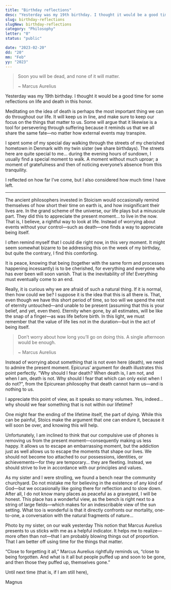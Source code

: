 ```yaml
---
title: "Birthday reflections"
desc: "Yesterday was my 19th birthday. I thought it would be a good time for some reflections on life and death in this honor. Meditating on the idea of death is perhaps the most important thing we can do throughout our life. It will keep us in line, and make sure to keep our focus on the things that matter to us"
slug: birthday-reflections
slugNew: birthday-reflections
category: "Philosophy"
letter: "0"
status: "public"

date: "2023-02-20"
dd: "20"
mm: "Feb"
yy: "2023"
---
```


> Soon you will be dead, and none of it will matter.
>
> ~ Marcus Aurelius

Yesterday was my 19th birthday. I thought it would be a good time for some reflections on life and death in this honor.

Meditating on the idea of death is perhaps the most important thing we can do throughout our life. It will keep us in line, and make sure to keep our focus on the things that matter to us. Some will argue that it likewise is a tool for persevering through suffering because it reminds us that we all share the same fate—no matter how external events may transpire.

I spent some of my special day walking through the streets of my cherished hometown in Denmark with my twin sister (we share birthdays). The streets here are quite special to me… during the evening hours of sundown, I usually find a special moment to walk. A moment without much uproar; a moment of gratefulness and then of noticing everyone’s absence from this tranquility.

I reflected on how far I’ve come, but I also considered how much time I have left.

---

The ancient philosophers invested in Stoicism would occasionally remind themselves of how short their time on earth is, and how insignificant their lives are. In the grand scheme of the universe, our life plays but a minuscule part. They did this to appreciate the present moment… to live in the now. That is, I believe, a rightful way to look at life. Instead of worrying about events without your control—such as death—one finds a way to appreciate being itself.

I often remind myself that I could die right now, in this very moment. It might seem somewhat bizarre to be addressing this on the week of my birthday, but quite the contrary, I find this comforting.

It is peace, knowing that being (together with the same form and processes happening incessantly) is to be cherished, for everything and everyone who has ever been will soon vanish. That is the inevitability of life! Everything must eventually come to an end.

Really, it is curious why we are afraid of such a natural thing. If it is normal, then how could we be? I suppose it is the idea that this is all there is. That, even though we have this short period of time, so too will we spend the rest of eternity untouched—and unable to be present (assuming that this is your belief, and yet, even then). Eternity when gone, by all estimates, will be like the snap of a finger—as was life before birth. In this light, we must remember that the value of life lies not in the duration—but in the act of being itself.

> Don’t worry about how long you’ll go on doing this. A single afternoon would be enough.
>
> ~ Marcus Aurelius

Instead of worrying about something that is not even here (death), we need to admire the present moment. Epicurus’ argument for death illustrates this point perfectly. "Why should I fear death? When death is, I am not, and when I am, death is not. Why should I fear that which can only exist when I do not?", from the Epicurean philosophy that death cannot harm us—and is nothing to us.

I appreciate this point of view, as it speaks so many volumes. Yes, indeed… why should we fear something that is not within our lifetime?

One might fear the ending of the lifetime itself, the part of dying. While this can be painful, Stoics make the argument that one can endure it, because it will soon be over, and knowing this will help.

Unfortunately, I am inclined to think that our compulsive use of phones is removing us from the present moment—consequently making us less happy. It allows us to escape an embarrassing moment, but the addiction just as well allows us to escape the moments that shape our lives. We should not become too attached to our possessions, identities, or achievements—for they are temporary… they are fleeting. Instead, we should strive to live in accordance with our principles and values.

As my sister and I were strolling, we found a bench near the community churchyard. Do not mistake me for believing in the existence of any kind of God—but we occasionally like going there for reflection and to slow down. After all, I do not know many places as peaceful as a graveyard, I will be honest. This place has a wonderful view, as the bench is right next to a string of large fields—which makes for an indescribable view of the sun setting. What too is wonderful is that it directly confronts our mortality, one-to-one, a conversation with the natural fragments of nature…

Photo by my sister, on our walk yesterday
This notion that Marcus Aurelius presents to us sticks with me as a helpful indicator. It helps me to realize—more often than not—that I am probably blowing things out of proportion. That I am better off using time for the things that matter.

“Close to forgetting it all,” Marcus Aurelius rightfully reminds us, “close to being forgotten. And what is it all but people puffed up and soon to be gone, and then those they puffed up, themselves gone.”

Until next time (that is, if I am still here),

Magnus
